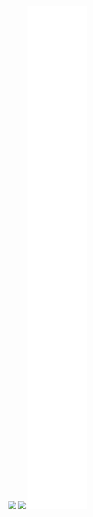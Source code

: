[![](https://img.shields.io/badge/Android%20Developer-Aniket%20Jain-006bb3?style=for-the-badge&logo=android)](http://g.dev/aniketjain)
[![](https://komarev.com/ghpvc/?username=dev-aniketj&style=for-the-badge&color=006bb3)](https://github.com/dev-aniketj)
![](./metrics.svg)
